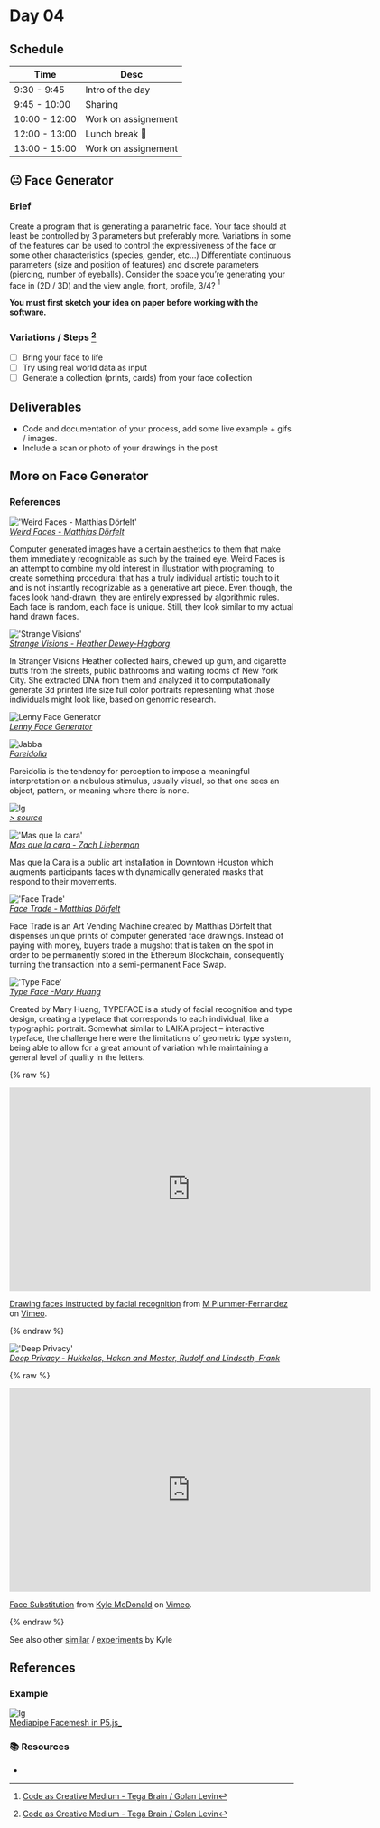 # Day 04



## Schedule

|Time               |Desc                                      |
|---                |---                                       |
|9:30 - 9:45        | Intro of the day                         |
|9:45 - 10:00       | Sharing                                  |
|10:00 - 12:00      | Work on assignement                      |
|12:00 - 13:00      | Lunch break :green_apple:                      |
|13:00 - 15:00      | Work on assignement                      |


## :neutral_face: Face Generator

### Brief

Create a program that is generating a parametric face. Your face should at least be controlled by 3 parameters but preferably more. Variations in some of the features can be used to control the expressiveness of the face or some other characteristics (species, gender, etc…) Differentiate continuous parameters (size and position of features) and discrete parameters (piercing, number of eyeballs). Consider the space you’re generating your face in (2D / 3D) and the view angle, front, profile, 3/4?  [^note-id1]

__You must first sketch your idea on paper before working with the software.__ 

### Variations / Steps [^note-id1]

- [ ] Bring your face to life
- [ ] Try using real world data as input
- [ ] Generate a collection (prints, cards) from your face collection

## Deliverables

* Code and documentation of your process, add some live example + gifs / images.
* Include a scan or photo of your drawings in the post


## More on Face Generator

### References

!['Weird Faces - Matthias Dörfelt'](images/weird_faces.jpg)  
[_Weird Faces - Matthias Dörfelt_](https://www.creativeapplications.net/featured/weird-faces-study-by-matthias-dorfelt-using-paperjs/)

Computer generated images have a certain aesthetics to them that make them immediately recognizable as such by the trained eye. Weird Faces is an attempt to combine my old interest in illustration with programing, to create something procedural that has a truly individual artistic touch to it and is not instantly recognizable as a generative art piece. Even though, the faces look hand-drawn, they are entirely expressed by algorithmic rules. Each face is random, each face is unique. Still, they look similar to my actual hand drawn faces.

!['Strange Visions'](images/stranger_visions.jpg)  
[_Strange Visions - Heather Dewey-Hagborg_](https://deweyhagborg.com/projects/stranger-visions)

In Stranger Visions Heather collected hairs, chewed up gum, and cigarette butts from the streets, public bathrooms and waiting rooms of New York City. She extracted DNA from them and analyzed it to computationally generate 3d printed life size full color portraits representing what those individuals might look like, based on genomic research. 

![Lenny Face Generator](images/lenny.jpg)  
[_Lenny Face Generator_](https://lenny-face-generator.textsmilies.com/)


![Jabba](images/jabba.jpg)  
[_Pareidolia_](https://www.reddit.com/r/Pareidolia/)

Pareidolia is the tendency for perception to impose a meaningful interpretation on a nebulous stimulus, usually visual, so that one sees an object, pattern, or meaning where there is none.

![Ig](images/ig.jpg)  
[_> source_](https://www.instagram.com/p/CUqCDq8Jpff/)

!['Mas que la cara'](images/mas.jpg)  
[_Mas que la cara - Zach Lieberman_](https://zachlieberman.medium.com/m%C3%A1s-que-la-cara-overview-48331a0202c0)

Mas que la Cara is a public art installation in Downtown Houston which augments participants faces with dynamically generated masks that respond to their movements.

!['Face Trade'](images/face_trade.jpg)  
[_Face Trade - Matthias Dörfelt_](https://www.creativeapplications.net/c/face-trade-art-vending-machine-that-trades-mugshots-for-free-portraits/)  

Face Trade is an Art Vending Machine created by Matthias Dörfelt that dispenses unique prints of computer generated face drawings. Instead of paying with money, buyers trade a mugshot that is taken on the spot in order to be permanently stored in the Ethereum Blockchain, consequently turning the transaction into a semi-permanent Face Swap.

!['Type Face'](images/typeface01.png)  
[_Type Face -Mary Huang_](http://www.creativeapplications.net/processing/typeface-processing/)  

Created by Mary Huang, TYPEFACE is a study of facial recognition and type design, creating a typeface that corresponds to each individual, like a typographic portrait. Somewhat similar to LAIKA project – interactive typeface, the challenge here were the limitations of geometric type system, being able to allow for a great amount of variation while maintaining a general level of quality in the letters.

{% raw %}  
<iframe src="https://player.vimeo.com/video/69694262?h=edd986e6e2" width="640" height="360" frameborder="0" allow="autoplay; fullscreen; picture-in-picture" allowfullscreen></iframe>
<p><a href="https://vimeo.com/69694262">Drawing faces instructed by facial recognition</a> from <a href="https://vimeo.com/user8828003">M Plummer-Fernandez</a> on <a href="https://vimeo.com">Vimeo</a>.</p>  
{% endraw %}  

!['Deep Privacy'](images/deep_privacy.gif)  
[_Deep Privacy - Hukkelas, Hakon and Mester, Rudolf and Lindseth, Frank_](https://github.com/hukkelas/DeepPrivacy)



{% raw %}  
<iframe src="https://player.vimeo.com/video/29348533?h=5c0cc36b58&title=0&byline=0&portrait=0" width="640" height="360" frameborder="0" allow="autoplay; fullscreen; picture-in-picture" allowfullscreen></iframe>
<p><a href="https://vimeo.com/29348533">Face Substitution</a> from <a href="https://vimeo.com/kylemcdonald">Kyle McDonald</a> on <a href="https://vimeo.com">Vimeo</a>.</p>  
{% endraw %}  

See also other [similar](https://www.creativeapplications.net/sound/faceshift-studio-experiments-by-kyle-mcdonald/) / [experiments](https://www.creativeapplications.net/openframeworks/scramble-suit-face-tracking-openframeworks/) by Kyle

## References

### Example

![Ig](images/facemesh.jpg)  
[Mediapipe Facemesh in P5.js_](https://editor.p5js.org/guma/sketches/IAlxLpyRd)


### :books: Resources

* []()


[^note-id1]: [Code as Creative Medium - Tega Brain / Golan Levin](https://mitpress.mit.edu/books/code-creative-medium)